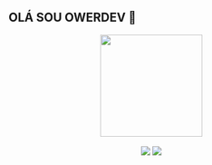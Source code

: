 
## OLÁ SOU OWERDEV 🦊

<div align="center">
  <a href="https://github.com/Owerdev">
  <img height="180em" src="https://github-readme-stats.vercel.app/api?username=owerdev&show_icons=true&theme=dracula&include_all_commits=true&count_private=true"/>
<div style="display: inline_block"><br>
  
</div>
  
 
<div> 
  <a href="https://youtube.com/channel/UChXYVWxq5ePMp1APKRVCpGA" target="_blank"><img src="https://img.shields.io/badge/YouTube-FF0000?style=for-the-badge&logo=youtube&logoColor=white" target="_blank"></a>
    <a href="https://coidssh" target="_blank"><img src="https://img.shields.io/badge/TELEGRAM-1E90FF?style=for-the-badge&logo=telegram&logoColor=white" target="_blank"></a>
  
    
<div>
 
